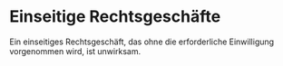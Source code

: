 # Einseitige Rechtsgeschäfte

Ein einseitiges Rechtsgeschäft, das ohne die erforderliche Einwilligung vorgenommen wird, ist unwirksam. 

